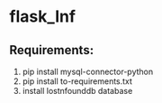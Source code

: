 # flask_lnf
## Requirements:
1. pip install mysql-connector-python
2. pip install to-requirements.txt
3. install lostnfounddb database
